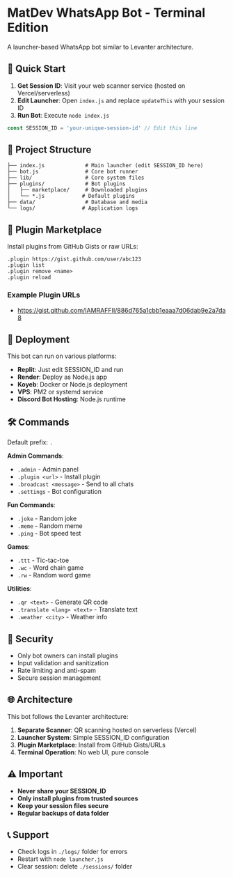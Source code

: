# MatDev WhatsApp Bot - Terminal Edition

A launcher-based WhatsApp bot similar to Levanter architecture.

## 🚀 Quick Start

1. **Get Session ID**: Visit your web scanner service (hosted on Vercel/serverless)
2. **Edit Launcher**: Open `index.js` and replace `updateThis` with your session ID
3. **Run Bot**: Execute `node index.js`

```javascript
const SESSION_ID = 'your-unique-session-id' // Edit this line
```

## 📁 Project Structure

```
├── index.js             # Main launcher (edit SESSION_ID here)
├── bot.js               # Core bot runner
├── lib/                 # Core system files
├── plugins/             # Bot plugins
│   ├── marketplace/     # Downloaded plugins
│   └── *.js            # Default plugins
├── data/                # Database and media
└── logs/               # Application logs
```

## 🔌 Plugin Marketplace

Install plugins from GitHub Gists or raw URLs:

```
.plugin https://gist.github.com/user/abc123
.plugin list
.plugin remove <name>
.plugin reload
```

### Example Plugin URLs
- https://gist.github.com/IAMRAFFII/886d765a1cbb1eaaa7d06dab9e2a7da8

## 💼 Deployment

This bot can run on various platforms:
- **Replit**: Just edit SESSION_ID and run
- **Render**: Deploy as Node.js app
- **Koyeb**: Docker or Node.js deployment
- **VPS**: PM2 or systemd service
- **Discord Bot Hosting**: Node.js runtime

## 🛠 Commands

Default prefix: `.`

**Admin Commands**:
- `.admin` - Admin panel
- `.plugin <url>` - Install plugin
- `.broadcast <message>` - Send to all chats
- `.settings` - Bot configuration

**Fun Commands**:
- `.joke` - Random joke
- `.meme` - Random meme
- `.ping` - Bot speed test

**Games**:
- `.ttt` - Tic-tac-toe
- `.wc` - Word chain game
- `.rw` - Random word game

**Utilities**:
- `.qr <text>` - Generate QR code
- `.translate <lang> <text>` - Translate text
- `.weather <city>` - Weather info

## 🔐 Security

- Only bot owners can install plugins
- Input validation and sanitization
- Rate limiting and anti-spam
- Secure session management

## 🌐 Architecture

This bot follows the Levanter architecture:

1. **Separate Scanner**: QR scanning hosted on serverless (Vercel)
2. **Launcher System**: Simple SESSION_ID configuration
3. **Plugin Marketplace**: Install from GitHub Gists/URLs
4. **Terminal Operation**: No web UI, pure console

## ⚠️ Important

- **Never share your SESSION_ID**
- **Only install plugins from trusted sources**
- **Keep your session files secure**
- **Regular backups of data folder**

## 📞 Support

- Check logs in `./logs/` folder for errors
- Restart with `node launcher.js`
- Clear session: delete `./sessions/` folder